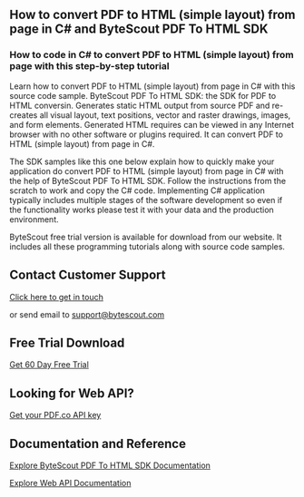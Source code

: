 ## How to convert PDF to HTML (simple layout) from page in C# and ByteScout PDF To HTML SDK

### How to code in C# to convert PDF to HTML (simple layout) from page with this step-by-step tutorial

Learn how to convert PDF to HTML (simple layout) from page in C# with this source code sample. ByteScout PDF To HTML SDK: the SDK for PDF to HTML conversin. Generates static HTML output from source PDF and re-creates all visual layout, text positions, vector and raster drawings, images, and form elements. Generated HTML requires can be viewed in any Internet browser with no other software or plugins required. It can convert PDF to HTML (simple layout) from page in C#.

The SDK samples like this one below explain how to quickly make your application do convert PDF to HTML (simple layout) from page in C# with the help of ByteScout PDF To HTML SDK. Follow the instructions from the scratch to work and copy the C# code. Implementing C# application typically includes multiple stages of the software development so even if the functionality works please test it with your data and the production environment.

ByteScout free trial version is available for download from our website. It includes all these programming tutorials along with source code samples.

## Contact Customer Support

[Click here to get in touch](https://bytescout.zendesk.com/hc/en-us/requests/new?subject=ByteScout%20PDF%20To%20HTML%20SDK%20Question)

or send email to [support@bytescout.com](mailto:support@bytescout.com?subject=ByteScout%20PDF%20To%20HTML%20SDK%20Question) 

## Free Trial Download

[Get 60 Day Free Trial](https://bytescout.com/download/web-installer?utm_source=github-readme)

## Looking for Web API? 

[Get your PDF.co API key](https://pdf.co/documentation/api?utm_source=github-readme)

## Documentation and Reference

[Explore ByteScout PDF To HTML SDK Documentation](https://bytescout.com/documentation/index.html?utm_source=github-readme)

[Explore Web API Documentation](https://pdf.co/documentation/api?utm_source=github-readme)